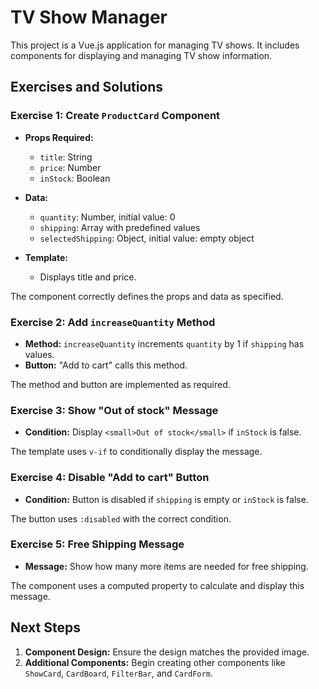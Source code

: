 # TV Show Manager

This project is a Vue.js application for managing TV shows. It includes components for displaying and managing TV show information.

## Exercises and Solutions

### Exercise 1: Create `ProductCard` Component

- **Props Required:**

  - `title`: String
  - `price`: Number
  - `inStock`: Boolean

- **Data:**

  - `quantity`: Number, initial value: 0
  - `shipping`: Array with predefined values
  - `selectedShipping`: Object, initial value: empty object

- **Template:**
  - Displays title and price.

The component correctly defines the props and data as specified.

### Exercise 2: Add `increaseQuantity` Method

- **Method:** `increaseQuantity` increments `quantity` by 1 if `shipping` has values.
- **Button:** "Add to cart" calls this method.

The method and button are implemented as required.

### Exercise 3: Show "Out of stock" Message

- **Condition:** Display `<small>Out of stock</small>` if `inStock` is false.

The template uses `v-if` to conditionally display the message.

### Exercise 4: Disable "Add to cart" Button

- **Condition:** Button is disabled if `shipping` is empty or `inStock` is false.

The button uses `:disabled` with the correct condition.

### Exercise 5: Free Shipping Message

- **Message:** Show how many more items are needed for free shipping.

The component uses a computed property to calculate and display this message.

## Next Steps

1. **Component Design:** Ensure the design matches the provided image.
2. **Additional Components:** Begin creating other components like `ShowCard`, `CardBoard`, `FilterBar`, and `CardForm`.
